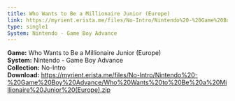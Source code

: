```yaml
---
title: Who Wants to Be a Millionaire Junior (Europe)
link: https://myrient.erista.me/files/No-Intro/Nintendo%20-%20Game%20Boy%20Advance/Who%20Wants%20to%20Be%20a%20Millionaire%20Junior%20(Europe).zip
type: single1
System: Nintendo - Game Boy Advance
---
```

<b>Game:</b> Who Wants to Be a Millionaire Junior (Europe)<br>
<b>System:</b> Nintendo - Game Boy Advance<br>
<b>Collection:</b> No-Intro<br>
<b>Download:</b> https://myrient.erista.me/files/No-Intro/Nintendo%20-%20Game%20Boy%20Advance/Who%20Wants%20to%20Be%20a%20Millionaire%20Junior%20(Europe).zip